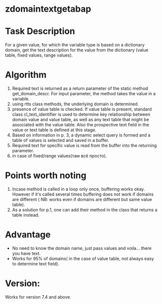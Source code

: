 # zdomaintextgetabap

# Task Description

For a given value, for which the variable type is based on a dictionary domain, get the text description for the value from the dictionary (value table, fixed values, range values).

# Algorithm
1. Required text is returned as a return parameter of the static method get_domain_descr. For input parameter, the method takes the value in a variable.
2. using rtts class methods, the underlying domain is determined.
3. presence of value table is checked. If value table is present, standard class cl_text_identifier is used to determine key relationship between domain value and value table, as well as any text table that might be associated with the value table. Also the prospective text field in the value or text table is defined at this stage.
4. Based on information in p. 3, a dynamic select query is formed and a table of values is selected and saved in a buffer.
5. Required text for specific value is read from the buffer into the returning parameter.
6. in case of fixed/range values(там всё просто).
# Points worth noting
1. Incase method is called in a loop only once, buffering works okay. However if it's called several times buffering does not work if domains are different ( NB: works even if domains are different but same value table). 
2. As a solution for p.1, one can add their method in the class that returns а table instead.     
# Advantage
- No need to know the domain name, just pass values and voila... there you have text.
- Works  for 95% of domains( in the case of value table, not always easy to determine text field). 
# Version:
 Works for version 7.4 and above.
